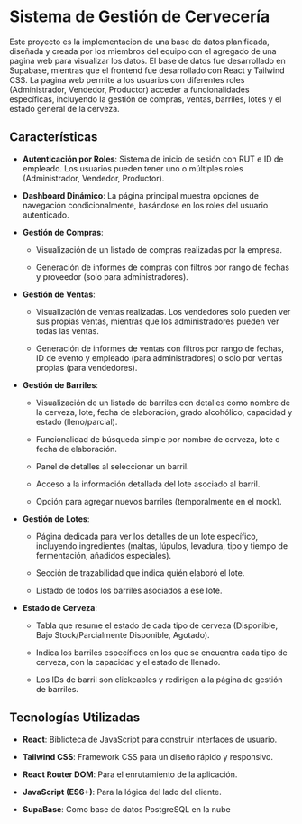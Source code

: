 # Sistema de Gestión de Cervecería

Este proyecto es la implementacion de una base de datos planificada, diseñada y creada por los miembros del equipo con el agregado de una pagina web para visualizar los datos. El base de datos fue desarrollado en Supabase, mientras que el frontend fue desarrollado con React y Tailwind CSS. La pagina web permite a los usuarios con diferentes roles (Administrador, Vendedor, Productor) acceder a funcionalidades específicas, incluyendo la gestión de compras, ventas, barriles, lotes y el estado general de la cerveza.

## Características

* **Autenticación por Roles**: Sistema de inicio de sesión con RUT e ID de empleado. Los usuarios pueden tener uno o múltiples roles (Administrador, Vendedor, Productor).

* **Dashboard Dinámico**: La página principal muestra opciones de navegación condicionalmente, basándose en los roles del usuario autenticado.

* **Gestión de Compras**:

    * Visualización de un listado de compras realizadas por la empresa.

    * Generación de informes de compras con filtros por rango de fechas y proveedor (solo para administradores).

* **Gestión de Ventas**:

    * Visualización de ventas realizadas. Los vendedores solo pueden ver sus propias ventas, mientras que los administradores pueden ver todas las ventas.

    * Generación de informes de ventas con filtros por rango de fechas, ID de evento y empleado (para administradores) o solo por ventas propias (para vendedores).

* **Gestión de Barriles**:

    * Visualización de un listado de barriles con detalles como nombre de la cerveza, lote, fecha de elaboración, grado alcohólico, capacidad y estado (lleno/parcial).

    * Funcionalidad de búsqueda simple por nombre de cerveza, lote o fecha de elaboración.

    * Panel de detalles al seleccionar un barril.

    * Acceso a la información detallada del lote asociado al barril.

    * Opción para agregar nuevos barriles (temporalmente en el mock).

* **Gestión de Lotes**:

    * Página dedicada para ver los detalles de un lote específico, incluyendo ingredientes (maltas, lúpulos, levadura, tipo y tiempo de fermentación, añadidos especiales).

    * Sección de trazabilidad que indica quién elaboró el lote.

    * Listado de todos los barriles asociados a ese lote.

* **Estado de Cerveza**:

    * Tabla que resume el estado de cada tipo de cerveza (Disponible, Bajo Stock/Parcialmente Disponible, Agotado).

    * Indica los barriles específicos en los que se encuentra cada tipo de cerveza, con la capacidad y el estado de llenado.

    * Los IDs de barril son clickeables y redirigen a la página de gestión de barriles.

## Tecnologías Utilizadas

* **React**: Biblioteca de JavaScript para construir interfaces de usuario.

* **Tailwind CSS**: Framework CSS para un diseño rápido y responsivo.

* **React Router DOM**: Para el enrutamiento de la aplicación.

* **JavaScript (ES6+)**: Para la lógica del lado del cliente.

* **SupaBase**: Como base de datos PostgreSQL en la nube
